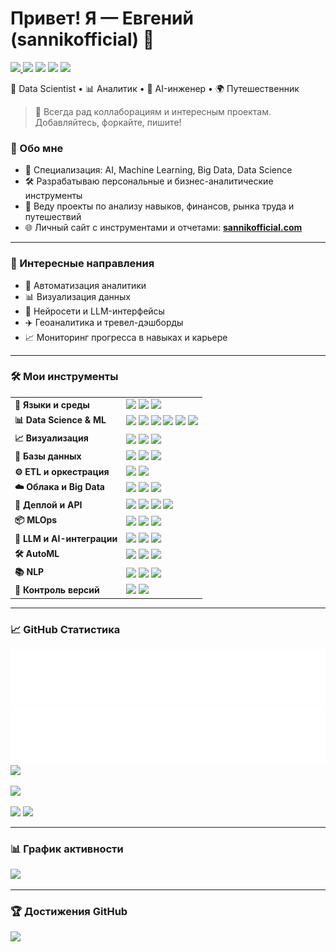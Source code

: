 <h1 align="left">Привет! Я — Евгений (sannikofficial) 👋</h1>

<p align="left">
  <a href="https://sannikofficial.com/experience/">
    <img src="https://img.shields.io/badge/📊 MY SKILLS | VIEW CHARTS-8800ff?style=for-the-badge&logo=bar-chart&logoColor=white" />
  </a>
  <img src="https://img.shields.io/github/followers/sannikofficial?label=Followers&style=for-the-badge&logo=github&logoColor=white&color=8800ff" />
  <img src="https://img.shields.io/github/stars/sannikofficial?label=Stars&style=for-the-badge&logo=github&logoColor=white&color=8800ff" />
  <img src="https://img.shields.io/badge/Repos-20-8800ff?style=for-the-badge&logo=code&logoColor=white" />
  <img src="https://komarev.com/ghpvc/?username=sannikofficial&label=Profile%20views&color=8800ff&style=for-the-badge" />
</p>

<p align="left">
  🔬 Data Scientist • 📊 Аналитик • 🤖 AI-инженер • 🌍 Путешественник
</p>

> 🔗 Всегда рад коллаборациям и интересным проектам. Добавляйтесь, форкайте, пишите!

### 🚀 Обо мне
- 🧠 Специализация: AI, Machine Learning, Big Data, Data Science  
- 🛠 Разрабатываю персональные и бизнес-аналитические инструменты  
- 🧾 Веду проекты по анализу навыков, финансов, рынка труда и путешествий  
- 🌐 Личный сайт с инструментами и отчетами: **[sannikofficial.com](https://sannikofficial.com)**

---

### 📍 Интересные направления
- 📡 Автоматизация аналитики  
- 📊 Визуализация данных  
- 💬 Нейросети и LLM-интерфейсы  
- ✈️ Геоаналитика и тревел-дэшборды  
- 📈 Мониторинг прогресса в навыках и карьере  

---

### 🛠 Мои инструменты

<table>
  <tr>
    <td><b>🐍 Языки и среды</b></td>
    <td>
      <img src="https://img.shields.io/badge/Python-3776AB?style=for-the-badge&logo=python&logoColor=white" />
      <img src="https://img.shields.io/badge/R-276DC3?style=for-the-badge&logo=r&logoColor=white" />
      <img src="https://img.shields.io/badge/Jupyter-F37626?style=for-the-badge&logo=jupyter&logoColor=white" />
    </td>
  </tr>
  <tr>
    <td><b>📊 Data Science & ML</b></td>
    <td>
      <img src="https://img.shields.io/badge/Pandas-150458?style=for-the-badge&logo=pandas&logoColor=white" />
      <img src="https://img.shields.io/badge/NumPy-013243?style=for-the-badge&logo=numpy&logoColor=white" />
      <img src="https://img.shields.io/badge/Scikit Learn-F7931E?style=for-the-badge&logo=scikitlearn&logoColor=white" />
      <img src="https://img.shields.io/badge/TensorFlow-FF6F00?style=for-the-badge&logo=tensorflow&logoColor=white" />
      <img src="https://img.shields.io/badge/PyTorch-EE4C2C?style=for-the-badge&logo=pytorch&logoColor=white" />
      <img src="https://img.shields.io/badge/XGBoost-AA3E00?style=for-the-badge&logo=xgboost&logoColor=white" />
    </td>
  </tr>
  <tr>
    <td><b>📈 Визуализация</b></td>
    <td>
      <img src="https://img.shields.io/badge/Matplotlib-11557C?style=for-the-badge&logo=plotly&logoColor=white" />
      <img src="https://img.shields.io/badge/Seaborn-00CED1?style=for-the-badge&logoColor=white" />
      <img src="https://img.shields.io/badge/Plotly-3F4F75?style=for-the-badge&logo=plotly&logoColor=white" />
    </td>
  </tr>
  <tr>
    <td><b>🧱 Базы данных</b></td>
    <td>
      <img src="https://img.shields.io/badge/PostgreSQL-336791?style=for-the-badge&logo=postgresql&logoColor=white" />
      <img src="https://img.shields.io/badge/SQLite-003B57?style=for-the-badge&logo=sqlite&logoColor=white" />
      <img src="https://img.shields.io/badge/ClickHouse-FFCC00?style=for-the-badge&logo=clickhouse&logoColor=black" />
    </td>
  </tr>
  <tr>
    <td><b>⚙️ ETL и оркестрация</b></td>
    <td>
      <img src="https://img.shields.io/badge/Airflow-017CEE?style=for-the-badge&logo=apacheairflow&logoColor=white" />
      <img src="https://img.shields.io/badge/dbt-FF694B?style=for-the-badge&logo=dbt&logoColor=white" />
    </td>
  </tr>
  <tr>
    <td><b>☁️ Облака и Big Data</b></td>
    <td>
      <img src="https://img.shields.io/badge/Apache Spark-E25A1C?style=for-the-badge&logo=apachespark&logoColor=white" />
      <img src="https://img.shields.io/badge/AWS-232F3E?style=for-the-badge&logo=amazonaws&logoColor=white" />
      <img src="https://img.shields.io/badge/GCP-4285F4?style=for-the-badge&logo=googlecloud&logoColor=white" />
    </td>
  </tr>
  <tr>
    <td><b>🚀 Деплой и API</b></td>
    <td>
      <img src="https://img.shields.io/badge/Docker-2496ED?style=for-the-badge&logo=docker&logoColor=white" />
      <img src="https://img.shields.io/badge/FastAPI-009688?style=for-the-badge&logo=fastapi&logoColor=white" />
      <img src="https://img.shields.io/badge/Streamlit-FF4B4B?style=for-the-badge&logo=streamlit&logoColor=white" />
      <img src="https://img.shields.io/badge/Gradio-17A1FA?style=for-the-badge&logo=gradio&logoColor=white" />
    </td>
  </tr>
  <tr>
    <td><b>📦 MLOps</b></td>
    <td>
      <img src="https://img.shields.io/badge/DVC-13AA52?style=for-the-badge&logo=dvc&logoColor=white" />
      <img src="https://img.shields.io/badge/MLflow-0194E2?style=for-the-badge&logo=mlflow&logoColor=white" />
      <img src="https://img.shields.io/badge/Kubeflow-326CE5?style=for-the-badge&logo=kubeflow&logoColor=white" />
    </td>
  </tr>
  <tr>
    <td><b>🔮 LLM и AI-интеграции</b></td>
    <td>
      <img src="https://img.shields.io/badge/OpenAI-412991?style=for-the-badge&logo=openai&logoColor=white" />
      <img src="https://img.shields.io/badge/HuggingFace-FCC624?style=for-the-badge&logo=huggingface&logoColor=black" />
      <img src="https://img.shields.io/badge/LangChain-000000?style=for-the-badge&logo=chainlink&logoColor=white" />
    </td>
  </tr>
  <tr>
    <td><b>🛠 AutoML</b></td>
    <td>
      <img src="https://img.shields.io/badge/AutoGluon-0096D6?style=for-the-badge&logo=autogluon&logoColor=white" />
      <img src="https://img.shields.io/badge/Google AutoML-34A853?style=for-the-badge&logo=google&logoColor=white" />
      <img src="https://img.shields.io/badge/H2O.ai-EE9C00?style=for-the-badge&logo=h2o.ai&logoColor=black" />
    </td>
  </tr>
  <tr>
    <td><b>📚 NLP</b></td>
    <td>
      <img src="https://img.shields.io/badge/Spacy-09A3D5?style=for-the-badge&logo=spacy&logoColor=white" />
      <img src="https://img.shields.io/badge/Transformers-FFBF00?style=for-the-badge&logo=python&logoColor=black" />
      <img src="https://img.shields.io/badge/NLTK-009688?style=for-the-badge&logo=python&logoColor=white" />
    </td>
  </tr>
  <tr>
    <td><b>🔧 Контроль версий</b></td>
    <td>
      <img src="https://img.shields.io/badge/Git-F05032?style=for-the-badge&logo=git&logoColor=white" />
      <img src="https://img.shields.io/badge/GitHub-181717?style=for-the-badge&logo=github&logoColor=white" />
    </td>
  </tr>
</table>

---

### 📈 GitHub Статистика

<p align="left">
  <img src="https://raw.githubusercontent.com/sannikofficial/sannikofficial/main/metrics.plugin.languages.svg" />
  <img src="https://raw.githubusercontent.com/sannikofficial/sannikofficial/main/metrics.plugin.languages.indepth.svg" />
  <img src="https://raw.githubusercontent.com/sannikofficial/sannikofficial/main/metrics.plugin.wakatime.svg" />
</p>

<p align="left">
  <img src="https://github-readme-stats.vercel.app/api/top-langs/?username=sannikofficial&layout=compact&theme=tokyonight" />
</p>

<p align="left">
  <img src="https://github-readme-streak-stats.herokuapp.com/?user=sannikofficial&theme=tokyonight" />
  <img src="https://github-readme-stats.vercel.app/api?username=sannikofficial&show_icons=true&theme=tokyonight" />
</p>

---

### 📊 График активности
<p align="left">
  <img src="https://github-activity-graph.vercel.app/graph?username=sannikofficial&theme=tokyo-night" />
</p>

---

### 🏆 Достижения GitHub
<p align="left">
  <img src="https://github-profile-trophy.vercel.app/?username=sannikofficial&theme=algolia&no-bg=true" />
</p>
